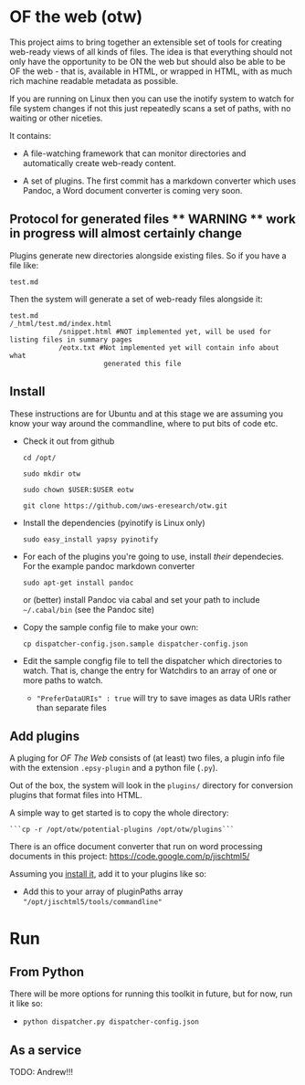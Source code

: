 #  OF the web (otw)

This project aims to bring together an extensible set of tools for creating web-ready views of all kinds of files. The idea is that everything should not only have the opportunity to be ON the web but should also be able to be OF the web - that is, available in HTML, or wrapped in HTML, with as much rich machine readable metadata as possible.

If you are running on Linux then you can use the inotify system to watch for file system changes  if not this just repeatedly scans a set of paths, with no waiting or other niceties.


It contains:
* A file-watching framework that can monitor directories and automatically create web-ready content.

* A set of plugins. The first commit has a markdown converter which uses Pandoc, a Word document converter is coming very soon.

## Protocol for generated files ** WARNING ** work in progress will almost certainly change

Plugins generate new directories alongside existing files. So if you have a file like:

```
test.md
```

Then the system will generate a set of web-ready files alongside it:

```
test.md
/_html/test.md/index.html
            /snippet.html #NOT implemented yet, will be used for listing files in summary pages
            /eotx.txt #Not implemented yet will contain info about what 
                       generated this file  
```

## Install

These instructions are for Ubuntu and at this stage we are assuming you know your way around the commandline, where to put bits of code etc. 


* Check it out from github

    ```cd /opt/```

	```sudo mkdir otw```

	```sudo chown $USER:$USER eotw```

    ```git clone https://github.com/uws-eresearch/otw.git```

* Install the dependencies (pyinotify is Linux only)

    ```sudo easy_install yapsy pyinotify ```

* For each of the plugins you're going to use, install _their_ dependecies. For the example pandoc markdown converter

    ```sudo apt-get install pandoc``` 

    or (better) install Pandoc via cabal and set your path to include ```~/.cabal/bin``` (see the Pandoc site)

* Copy the sample config file to make your own:

    ```cp dispatcher-config.json.sample dispatcher-config.json```

* Edit the sample congfig file to tell the dispatcher which directories to watch. That is, change the entry for Watchdirs to an array of one or more paths to watch.
  * ```"PreferDataURIs" : true``` will try to save images as data URIs rather than separate files 

## Add plugins

A pluging for _OF The Web_ consists of (at least) two files, a plugin info file with the extension ```.epsy-plugin``` and a python file (```.py```).

Out of the box, the system will look in the ```plugins/``` directory for conversion plugins that format files into HTML.

A simple way to get started is to copy the whole directory:

    ```cp -r /opt/otw/potential-plugins /opt/otw/plugins```
    
There is an office document converter that run on word processing documents in this project: https://code.google.com/p/jischtml5/

Assuming you [install it](https://code.google.com/p/jischtml5/wiki/WordDownCommandlineOpenOffice), add it to your plugins like so:
  * Add this to your array of pluginPaths array ```"/opt/jischtml5/tools/commandline"```

# Run 

## From Python

There will be more options for running this toolkit in future, but for now, run it like so:

 *  ```python dispatcher.py dispatcher-config.json```
 
## As a service 

TODO: Andrew!!!







